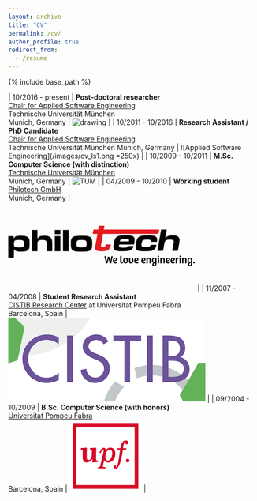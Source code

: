 ```yaml
---
layout: archive
title: "CV"
permalink: /cv/
author_profile: true
redirect_from:
  - /resume
---
```


{% include base_path %}

| 10/2016 - present   | **Post-doctoral researcher** <br> [Chair for Applied Software Engineering](https://ase.in.tum.de/lehrstuhl_1/) <br> Technische Universität München <br> Munich, Germany  |  <img src="cv_ls1.png" alt="drawing" width="250"/> |
| 10/2011 - 10/2016  | **Research Assistant / PhD Candidate** <br>  [Chair for Applied Software Engineering](https://ase.in.tum.de/lehrstuhl_1/) <br> Technische Universität München Munich, Germany |  ![Applied Software Engineering](/images/cv_ls1.png =250x) |
| 10/2009 - 10/2011  | **M.Sc. Computer Science (with distinction)** <br> [Technische Universität München](https://www.tum.de/) <br> Munich, Germany |  ![TUM](/images/cv_tum) |
| 04/2009 - 10/2010  | **Working student** <br> [Philotech GmbH](https://www.philotech.net/) <br> Munich, Germany |  ![Philotech](/images/cv_philotech.png) |
| 11/2007 - 04/2008  | **Student Research Assistant** <br> [CISTIB Research Center](http://www.cistib.org/) at Universitat Pompeu Fabra <br> Barcelona, Spain                                    |  ![CISTIB](/images/cv_cistib.png) |
| 09/2004 - 10/2009  | **B.Sc. Computer Science (with honors)** <br> [Universitat Pompeu Fabra](www.upf.edu) <br> Barcelona, Spain  |  ![UPF](/images/cv_upf.png) |
